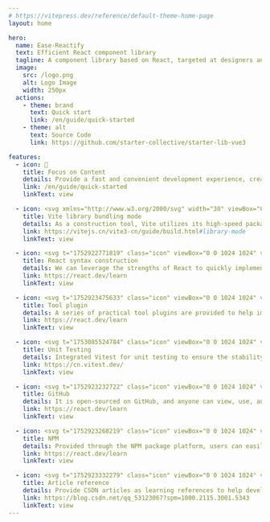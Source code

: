 ```yaml
---
# https://vitepress.dev/reference/default-theme-home-page
layout: home

hero:
  name: Ease-Reactify
  text: Efficient React component library
  tagline: A component library based on React, targeted at designers and developers
  image:
    src: /logo.png
    alt: Logo Image
    width: 250px
  actions:
    - theme: brand
      text: Quick start
      link: /en/guide/quick-started
    - theme: alt
      text: Source Code
      link: https://github.com/starter-collective/starter-lib-vue3

features:
  - icon: 📝
    title: Focus on Content
    details: Provide a fast and convenient development experience, creating responsive websites that meet design standards and are visually appealing.
    link: /en/guide/quick-started
    linkText: view

  - icon: <svg xmlns="http://www.w3.org/2000/svg" width="30" viewBox="0 0 256 256.32"><defs><linearGradient id="a" x1="-.828%" x2="57.636%" y1="7.652%" y2="78.411%"><stop offset="0%" stop-color="#41D1FF"/><stop offset="100%" stop-color="#BD34FE"/></linearGradient><linearGradient id="b" x1="43.376%" x2="50.316%" y1="2.242%" y2="89.03%"><stop offset="0%" stop-color="#FFEA83"/><stop offset="8.333%" stop-color="#FFDD35"/><stop offset="100%" stop-color="#FFA800"/></linearGradient></defs><path fill="url(#a)" d="M255.153 37.938 134.897 252.976c-2.483 4.44-8.862 4.466-11.382.048L.875 37.958c-2.746-4.814 1.371-10.646 6.827-9.67l120.385 21.517a6.537 6.537 0 0 0 2.322-.004l117.867-21.483c5.438-.991 9.574 4.796 6.877 9.62Z"/><path fill="url(#b)" d="M185.432.063 96.44 17.501a3.268 3.268 0 0 0-2.634 3.014l-5.474 92.456a3.268 3.268 0 0 0 3.997 3.378l24.777-5.718c2.318-.535 4.413 1.507 3.936 3.838l-7.361 36.047c-.495 2.426 1.782 4.5 4.151 3.78l15.304-4.649c2.372-.72 4.652 1.36 4.15 3.788l-11.698 56.621c-.732 3.542 3.979 5.473 5.943 2.437l1.313-2.028 72.516-144.72c1.215-2.423-.88-5.186-3.54-4.672l-25.505 4.922c-2.396.462-4.435-1.77-3.759-4.114l16.646-57.705c.677-2.35-1.37-4.583-3.769-4.113Z"/></svg>
    title: Vite library bundling mode
    details: As a construction tool, Vite utilizes its high-speed packaging and compilation features to significantly enhance development efficiency.
    link: https://vitejs.cn/vite3-cn/guide/build.html#library-mode
    linkText: view

  - icon: <svg t="1752922771819" class="icon" viewBox="0 0 1024 1024" version="1.1" xmlns="http://www.w3.org/2000/svg" p-id="1496" width="32" height="32"><path d="M512 431.36c43.946667 0 79.786667 35.84 79.786667 80.64 0 42.666667-35.84 78.933333-79.786667 78.933333S432.213333 554.666667 432.213333 512c0-44.8 35.84-80.64 79.786667-80.64M314.453333 853.333333c26.88 16.213333 85.76-8.533333 153.6-72.533333-22.186667-25.173333-43.946667-52.48-64.426666-81.066667a968.533333 968.533333 0 0 1-102.4-15.36c-21.76 91.306667-13.653333 154.026667 13.226666 168.96m30.293334-244.906666l-12.373334-21.76c-4.693333 12.373333-9.386667 24.746667-12.373333 36.693333 11.52 2.56 24.32 4.693333 37.546667 6.826667l-12.8-21.76m279.04-32.426667l34.56-64-34.56-64c-12.8-22.613333-26.453333-42.666667-38.826667-62.72C561.92 384 537.6 384 512 384s-49.92 0-72.96 1.28c-12.373333 20.053333-26.026667 40.106667-38.826667 62.72L365.653333 512l34.56 64c12.8 22.613333 26.453333 42.666667 38.826667 62.72 23.04 1.28 47.36 1.28 72.96 1.28s49.92 0 72.96-1.28c12.373333-20.053333 26.026667-40.106667 38.826667-62.72M512 289.28c-8.106667 9.386667-16.64 19.2-25.173333 30.72h50.346666c-8.533333-11.52-17.066667-21.333333-25.173333-30.72m0 445.44c8.106667-9.386667 16.64-19.2 25.173333-30.72h-50.346666c8.533333 11.52 17.066667 21.333333 25.173333 30.72M709.12 170.666667c-26.453333-16.213333-85.333333 8.533333-153.173333 72.533333 22.186667 25.173333 43.946667 52.48 64.426666 81.066667 34.986667 3.413333 69.546667 8.533333 102.4 15.36 21.76-91.306667 13.653333-154.026667-13.653333-168.96m-29.866667 244.906666l12.373334 21.76c4.693333-12.373333 9.386667-24.746667 12.373333-36.693333-11.52-2.56-24.32-4.693333-37.546667-6.826667l12.8 21.76m61.866667-300.8c62.72 35.84 69.546667 130.133333 43.093333 240.213334 108.373333 32 186.453333 84.906667 186.453334 157.013333s-78.08 125.013333-186.453334 157.013333c26.453333 110.08 19.626667 204.373333-43.093333 240.213334-62.293333 35.84-147.2-5.12-229.12-83.2-81.92 78.08-166.826667 119.04-229.546667 83.2-62.293333-35.84-69.12-130.133333-42.666666-240.213334-108.373333-32-186.453333-84.906667-186.453334-157.013333s78.08-125.013333 186.453334-157.013333c-26.453333-110.08-19.626667-204.373333 42.666666-240.213334 62.72-35.84 147.626667 5.12 229.546667 83.2 81.92-78.08 166.826667-119.04 229.12-83.2M728.746667 512c14.506667 32 27.306667 64 37.973333 96.426667 89.6-26.88 139.946667-65.28 139.946667-96.426667s-50.346667-69.546667-139.946667-96.426667c-10.666667 32.426667-23.466667 64.426667-37.973333 96.426667M295.253333 512c-14.506667-32-27.306667-64-37.973333-96.426667-89.6 26.88-139.946667 65.28-139.946667 96.426667s50.346667 69.546667 139.946667 96.426667c10.666667-32.426667 23.466667-64.426667 37.973333-96.426667m384 96.426667l-12.8 21.76c13.226667-2.133333 26.026667-4.266667 37.546667-6.826667-2.986667-11.946667-7.68-24.32-12.373333-36.693333l-12.373334 21.76m-123.306666 172.373333c67.84 64 126.72 88.746667 153.173333 72.533333 27.306667-14.933333 35.413333-77.653333 13.653333-168.96-32.853333 6.826667-67.413333 11.946667-102.4 15.36-20.48 28.586667-42.24 55.893333-64.426666 81.066667M344.746667 415.573333l12.8-21.76c-13.226667 2.133333-26.026667 4.266667-37.546667 6.826667 2.986667 11.946667 7.68 24.32 12.373333 36.693333l12.373334-21.76m123.306666-172.373333C400.213333 179.2 341.333333 154.453333 314.453333 170.666667c-26.88 14.933333-34.986667 77.653333-13.226666 168.96a968.533333 968.533333 0 0 1 102.4-15.36c20.48-28.586667 42.24-55.893333 64.426666-81.066667z" fill="#00BCD4" p-id="1497"></path></svg>
    title: React syntax construction
    details: We can leverage the strengths of React to quickly implement page interaction and state management.
    link: https://react.dev/learn
    linkText: view

  - icon: <svg t="1752923475633" class="icon" viewBox="0 0 1024 1024" version="1.1" xmlns="http://www.w3.org/2000/svg" p-id="10931" width="32" height="32"><path d="M569.81 960H454.19c-39.84 0-72.26-32.42-72.26-72.26v-69.83c-24.67-10.51-47.93-24.05-69.56-40.46l-60.74 35.06c-34.52 19.93-78.76 8.06-98.71-26.41l-57.8-100.16c-19.93-34.51-8.06-78.78 26.45-98.71l60.59-34.97c-1.69-13.51-2.54-26.97-2.54-40.26s0.85-26.74 2.54-40.25l-60.59-34.99c-16.71-9.63-28.68-25.21-33.67-43.86-5-18.64-2.43-38.1 7.21-54.83l57.82-100.13c19.93-34.48 64.19-46.35 98.68-26.46l60.77 35.07c21.64-16.4 44.89-29.93 69.56-40.45v-69.84c0-39.84 32.42-72.26 72.26-72.26h115.61c39.84 0 72.26 32.42 72.26 72.26v69.84c24.67 10.51 47.93 24.05 69.56 40.45l60.74-35.06c34.53-19.9 78.76-8.02 98.71 26.42l57.81 100.16c9.65 16.72 12.22 36.19 7.23 54.83-5 18.66-16.96 34.24-33.7 43.88l-60.56 34.97c1.69 13.51 2.54 26.96 2.54 40.25s-0.85 26.76-2.54 40.26l60.59 34.96c34.51 19.94 46.38 64.21 26.46 98.72l-57.82 100.13c-19.96 34.49-64.26 46.36-98.71 26.43l-60.74-35.06c-21.64 16.41-44.89 29.95-69.56 40.46v69.83c-0.02 39.85-32.43 72.27-72.27 72.27z m-101.16-86.71h86.71V755.94l30.36-9.54c34.03-10.68 65.02-28.71 92.1-53.57l23.44-21.49 101.97 58.86 43.35-75.09-101.75-58.74 6.87-31.03c3.97-17.95 5.98-35.9 5.98-53.33s-2.02-35.37-5.98-53.32l-6.87-31.02 101.74-58.75-43.35-75.11-101.95 58.86-23.44-21.49c-27.07-24.85-58.06-42.86-92.1-53.56l-30.36-9.54V150.71h-86.71v117.36l-30.36 9.54c-34.04 10.7-65.03 28.71-92.1 53.56l-23.44 21.49-101.97-58.86-43.35 75.11 101.74 58.75-6.87 31.02c-3.97 17.95-5.98 35.89-5.98 53.32s2.02 35.38 5.98 53.33l6.87 31.03-101.75 58.74 43.35 75.09 101.97-58.86 23.44 21.49c27.08 24.87 58.07 42.89 92.1 53.57l30.36 9.54v117.36z m390.43-210.97h0.28-0.28z" fill="#1296db" p-id="10932"></path><path d="M512 642.06c-71.72 0-130.06-58.34-130.06-130.06S440.28 381.94 512 381.94 642.06 440.28 642.06 512 583.72 642.06 512 642.06z m0-173.41c-23.91 0-43.35 19.45-43.35 43.35 0 23.91 19.45 43.35 43.35 43.35 23.91 0 43.35-19.45 43.35-43.35 0.01-23.91-19.44-43.35-43.35-43.35z" fill="#1296db" p-id="10933"></path></svg>
    title: Tool plugin
    details: A series of practical tool plugins are provided to help improve development efficiency and simplify workflow.
    link: https://react.dev/learn
    linkText: view

  - icon: <svg t="1753085524784" class="icon" viewBox="0 0 1024 1024" version="1.1" xmlns="http://www.w3.org/2000/svg" p-id="1512" width="32" height="32"><path d="M749.878303 355.321794l-224.274618 324.272873a19.307055 19.307055 0 0 1-31.793649-0.049649 19.108461 19.108461 0 0 1-3.30783-11.73566l8.973964-179.032437-144.905309-30.732412A19.257406 19.257406 0 0 1 340.712727 446.401939a19.083636 19.083636 0 0 1 2.048-17.966545l224.268412-324.266667a19.344291 19.344291 0 0 1 22.043928-7.316945c3.971879 1.334303 7.391418 3.916024 9.749721 7.366594 2.358303 3.444364 3.518836 7.571394 3.30783 11.729454l-8.973963 179.038643 144.905309 30.726206c3.096824 0.657842 5.982642 2.066618 8.403006 4.096a19.089842 19.089842 0 0 1 3.413333 25.519321z" fill="#FFCA28" p-id="1513"></path><path d="M515.022352 951.637333a45.279418 45.279418 0 0 1-32.110158-13.299588l-211.912146-211.899733a45.397333 45.397333 0 0 1 32.128776-77.433018 45.428364 45.428364 0 0 1 32.085334 13.212703l179.808194 179.789576 391.714133-391.695515a45.403539 45.403539 0 0 1 64.214109 64.214109l-423.824291 423.811878a45.22977 45.22977 0 0 1-32.103951 13.299588z" fill="#689F38" p-id="1514"></path><path d="M514.83617 951.637333a45.279418 45.279418 0 0 0 32.110157-13.299588l211.912146-211.899733a45.384921 45.384921 0 0 0-0.086885-64.127224 45.428364 45.428364 0 0 0-64.13343-0.093091l-179.808194 179.789576L123.11583 450.311758A45.409745 45.409745 0 0 0 58.901721 514.525867l423.830497 423.811878a45.242182 45.242182 0 0 0 32.103952 13.299588z" fill="#689F38" fill-opacity=".502" p-id="1515"></path></svg>
    title: Unit Testing
    details: Integrated Vitest for unit testing to ensure the stability and reliability of components.
    link: https://cn.vitest.dev/
    linkText: view

  - icon: <svg t="1752923232722" class="icon" viewBox="0 0 1024 1024" version="1.1" xmlns="http://www.w3.org/2000/svg" p-id="4640" width="32" height="32"><path d="M512 0C229.283787 0 0.142041 234.942803 0.142041 524.867683c0 231.829001 146.647305 428.553077 350.068189 497.952484 25.592898 4.819996 34.976961-11.38884 34.976961-25.294314 0-12.45521-0.469203-45.470049-0.725133-89.276559-142.381822 31.735193-172.453477-70.380469-172.453477-70.380469-23.246882-60.569859-56.816233-76.693384-56.816234-76.693385-46.493765-32.58829 3.540351-31.948468 3.540351-31.948467 51.356415 3.71097 78.356923 54.086324 78.356923 54.086324 45.683323 80.19108 119.817417 57.072162 148.993321 43.593236 4.649376-33.91059 17.915029-57.029508 32.50298-70.167195-113.675122-13.222997-233.151301-58.223843-233.1513-259.341366 0-57.285437 19.919806-104.163095 52.678715-140.846248-5.246544-13.265652-22.820334-66.626844 4.990615-138.884127 0 0 42.996069-14.076094 140.760939 53.787741 40.863327-11.644769 84.627183-17.445825 128.177764-17.6591 43.465272 0.213274 87.271782 6.014331 128.135109 17.6591 97.679561-67.906489 140.59032-53.787741 140.59032-53.787741 27.938914 72.257282 10.407779 125.618474 5.118579 138.884127 32.844219 36.683154 52.593405 83.560812 52.593405 140.846248 0 201.586726-119.646798 245.990404-233.663158 258.957473 18.341577 16.208835 34.721032 48.199958 34.721032 97.210357 0 70.167195-0.639822 126.7275-0.639823 143.960051 0 14.033439 9.213443 30.370239 35.190235 25.209005 203.250265-69.527373 349.769606-266.123484 349.769605-497.867175C1023.857959 234.942803 794.673558 0 512 0" fill="#3E75C3" p-id="4641"></path></svg>
    title: GitHub
    details: It is open-sourced on GitHub, and anyone can view, use, and contribute to the code.
    link: https://react.dev/learn
    linkText: view

  - icon: <svg t="1752923268219" class="icon" viewBox="0 0 1024 1024" version="1.1" xmlns="http://www.w3.org/2000/svg" p-id="5698" width="32" height="32"><path d="M117.149737 906.850263V117.160081h789.690182v789.690182z m148.521374-641.706667v492.533657h248.873374V367.843556h145.025293v389.906101h98.735321V265.143596z" fill="#CB3837" p-id="5699"></path></svg>
    title: NPM
    details: Provided through the NPM package platform, users can easily install and manage library dependencies via npm.
    link: https://react.dev/learn
    linkText: view

  - icon: <svg t="1752923332279" class="icon" viewBox="0 0 1024 1024" version="1.1" xmlns="http://www.w3.org/2000/svg" p-id="6950" width="32" height="32"><path d="M512 0c282.784 0 512 229.216 512 512s-229.216 512-512 512S0 794.784 0 512 229.216 0 512 0z m189.952 752l11.2-108.224c-31.904 9.536-100.928 16.128-147.712 16.128-134.464 0-205.728-47.296-195.328-146.304 11.584-110.688 113.152-145.696 232.64-145.696 54.784 0 122.432 8.8 151.296 18.336L768 272.704C724.544 262.24 678.272 256 599.584 256c-203.2 0-388.704 94.88-406.4 263.488C178.336 660.96 303.584 768 535.616 768c80.672 0 138.464-6.432 166.336-16z" fill="#CE000D" p-id="6951"></path></svg>
    title: Article reference
    details: Provide CSDN articles as learning references to help developers quickly get started and improve their skills.
    link: https://blog.csdn.net/qq_53123067?spm=1000.2115.3001.5343
    linkText: view
---
```

